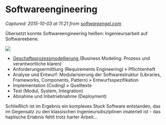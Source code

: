 # Softwareengineering

_Captured: 2015-10-03 at 11:21 from [softwareengel.com](http://softwareengel.com/pages/softwareengineering.php?lang=DE)_

Übersetzt konnte Softwareengineering heißen: Ingenieursarbeit auf Softwareebene.

![](http://softwareengel.com/media/BPM/SoftwareserviceLifecycle.jpg)

  * [Geschaftsprozessmodellierung ](http://softwareengel.com/pages/beratungsleistungen/prozessberatung.php)(Business Modeling: Prozess und verantwortliche klaren) 
  * Anforderungsermittlung (Requirements Engineering) » Pflichtenheft
  * Analyse und Entwurf: Modularisierung der Softwarestruktur (Libraries, Frameworks, Components, Pattern) » Entwurfsspezifikation
  * Implementation (Coding) » Quelltexte
  * Test (Modul, System, Integration)
  * Abnahme und Inbetriebnahme (Deployment)

Schließlich ist im Ergebnis ein komplexes Stuck Software entstanden, das im Gegensatz zu den klassischen Ingenieursdisziplinen imateriell ist - das haptische Erlabnis fehlt trotz harter Arbeit...

